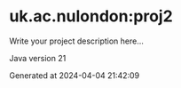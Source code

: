 # uk.ac.nulondon:proj2

Write your project description here...

Java version 21

Generated at 2024-04-04 21:42:09
